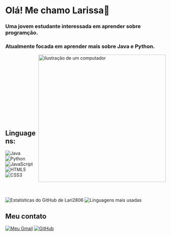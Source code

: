 # Olá! Me chamo Larissa👋
### Uma jovem estudante interessada em aprender sobre programção.

### Atualmente focada em aprender mais sobre Java e Python.
<img src="https://raw.githubusercontent.com/MicaelliMedeiros/micaellimedeiros/master/image/computer-illustration.png" alt="ilustração de um computador" min-width="400px" max-width="400px" width="400px" align="right"><br><br><br><br><br><br><br><br><br><br><br><br>


## Linguagens:
![Java](https://img.shields.io/badge/java-%23ED8B00.svg?style=for-the-badge&logo=openjdk&logoColor=white)
![Python](https://img.shields.io/badge/python-3670A0?style=for-the-badge&logo=python&logoColor=ffdd54)
![JavaScript](https://img.shields.io/badge/JavaScript-F7DF1E?style=for-the-badge&logo=javascript&logoColor=black)
![HTML5](https://img.shields.io/badge/HTML5-E34F26?style=for-the-badge&logo=html5&logoColor=white)
![CSS3](https://img.shields.io/badge/CSS3-1572B6?style=for-the-badge&logo=css3&logoColor=white)

<br><br>

![Estatísticas do GitHub de Lari2806](https://github-readme-stats.vercel.app/api?username=lari2806&show_icons=true&theme=highcontrast) ![Linguagens mais usadas](https://github-readme-stats.vercel.app/api/top-langs/?username=lari2806&layout=compact&theme=highcontrast) 
## Meu contato
[![Meu Gmail](https://img.shields.io/badge/Gmail-333333?style=for-the-badge&logo=gmail&logoColor=red)](mailto:larissa.rfs28@gmail.com)
[![GitHub](https://img.shields.io/badge/GitHub-100000?style=for-the-badge&logo=github&logoColor=white)](https://github.com/lari2806)

